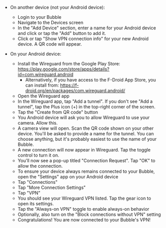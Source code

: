 * On another device (not your Android device):
   * Login to your Bubble
   * Navigate to the Devices screen
   * In the "Add Device" section, enter a name for your Android device and click or tap the "Add" button to add it.
   * Click or tap "Show VPN connection info" for your new Android device. A QR code will appear.

* On your Android device:
   * Install the Wireguard from the Google Play Store: https://play.google.com/store/apps/details?id=com.wireguard.android
      * Alternatively, if you have access to the F-Droid App Store, you can install from: https://f-droid.org/en/packages/com.wireguard.android/
   * Open the Wireguard app
   * In the Wireguard app, tap "Add a tunnel". If you don't see "Add a tunnel", tap the Plus icon (+) in the top-right corner of the screen.
   * Tap the "Create from QR code" button
   * You Android device will ask you to allow Wireguard to use your camera. Allow this.
   * A camera view will open. Scan the QR code shown on your other device. You'll be asked to provide a name for the tunnel. You can choose anything, but it's probably easiest to use the name of your Bubble.
   * A new connection will now appear in Wireguard. Tap the toggle control to turn it on.
   * You'll now see a pop-up titled "Connection Request". Tap "OK" to allow the connection.
   * To ensure your device always remains connected to your Bubble, open the "Settings" app on your Android device
   * Tap "Connections"
   * Tap "More Connection Settings"
   * Tap "VPN"
   * You should see your Wireguard VPN listed. Tap the gear icon to open its settings.
   * Tap the "Always-on VPN" toggle to enable always-on behavior
   * Optionally, also turn on the "Block connections without VPN" setting
   * Congratulations! You are now connected to your Bubble's VPN!
